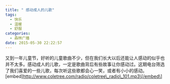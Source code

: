 ```yaml
---
title: " 感动成人的儿歌"
tags:
  - 快乐
  - 温暖
  - 舒服
categories:
  - 森林广播
date: 2015-05-30 22:22:57
---
```


又到一年儿童节，好听的儿童歌曲不少，但在我们长大以后还能让人感动的似乎也并不太多。感动成人的儿歌，一定是歌曲背后有些故事让你感动过。这期电台筛选了我们喜爱的一些儿歌，每次听这些歌都会心一笑，或者有小小的感动。   \[embed\]http://www.coletree.com/radio/coletree\_radio\_101.mp3\[/embed\]